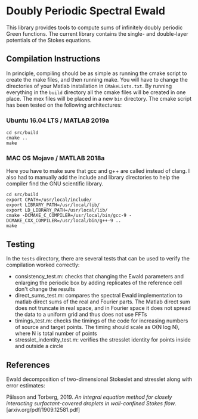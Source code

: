 # Doubly Periodic Spectral Ewald

This library provides tools to compute sums of infinitely doubly periodic Green functions. The current library contains the single- and double-layer potentials of the Stokes equations. 

## Compilation Instructions

In principle, compiling should be as simple as running the cmake script to create the make files, and then running make. You will have to change the directories of your Matlab installation in `CMakeLists.txt`. By running everything in the `build` directory all the cmake files will be created in one place. The mex files will be placed in a new `bin` directory. The cmake script has been tested on the following architectures:

### Ubuntu 16.04 LTS / MATLAB 2019a

	cd src/build
	cmake ..
	make

### MAC OS Mojave / MATLAB 2018a

Here you have to make sure that gcc and g++ are called instead of clang. I also had to manually add the include and library directories to help the compiler find the GNU scientific library.

	cd src/build
	export CPATH=/usr/local/include/
	export LIBRARY_PATH=/usr/local/lib/
	export LD_LIBRARY_PATH=/usr/local/lib/
	cmake -DCMAKE_C_COMPILER=/usr/local/bin/gcc-9 -DCMAKE_CXX_COMPILER=/usr/local/bin/g++-9 .. 
	make

## Testing

In the `tests` directory, there are several tests that can be used to verify the compilation worked correctly:
* consistency_test.m: checks that changing the Ewald parameters and enlarging the periodic box by adding replicates of the reference cell don't change the results
* direct_sums_test.m: compares the spectral Ewald implementation to matlab direct sums of the real and Fourier parts. The Matlab direct sum does not truncate in real space, and in Fourier space it does not spread the data to a uniform grid and thus does not use FFTs
* timings_test.m: checks the timings of the code for increasing numbers of source and target points. The timing should scale as O(N log N), where N is total number of points
* stresslet_indentity_test.m: verifies the stresslet identity for points inside and outside a circle

## References

Ewald decomposition of two-dimensional Stokeslet and stresslet along with error estimates:

Pålsson and Torberg, 2019. *An integral equation method for closely interacting surfactant-covered droplets in wall-confined Stokes flow*. [arxiv.org/pdf/1909.12581.pdf]
